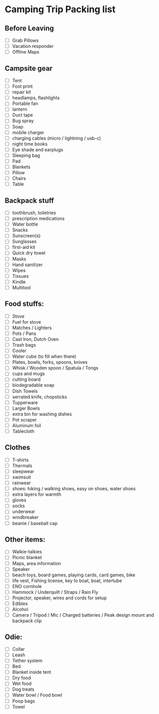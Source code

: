 # Camping Trip Packing list

## Before Leaving

- [ ] Grab Pillows
- [ ] Vacation responder
- [ ] Offline Maps

## Campsite gear

- [ ] Tent
- [ ] Foot print
- [ ] repair kit
- [ ] headlamps, flashlights
- [ ] Portable fan
- [ ] lantern
- [ ] Duct tape
- [ ] Bug spray
- [ ] Soap
- [ ] mobile charger
- [ ] charging cables (micro / lightning / usb-c)
- [ ] night time books
- [ ] Eye shade and earplugs
- [ ] Sleeping bag
- [ ] Pad
- [ ] Blankets
- [ ] Pillow
- [ ] Chairs
- [ ] Table

## Backpack stuff

- [ ] toothbrush, toiletries
- [ ] prescription medications
- [ ] Water bottle
- [ ] Snacks
- [ ] Sunscreen(s)
- [ ] Sunglasses
- [ ] first-aid kit
- [ ] Quick dry towel
- [ ] Masks
- [ ] Hand sanitizer
- [ ] Wipes
- [ ] Tissues
- [ ] Kindle
- [ ] Multitool

## Food stuffs:

- [ ] Stove
- [ ] Fuel for stove
- [ ] Matches / Lighters
- [ ] Pots / Pans
- [ ] Cast Iron, Dutch Oven
- [ ] Trash bags
- [ ] Cooler
- [ ] Water cube (to fill when there)
- [ ] Plates, bowls, forks, spoons, knives
- [ ] Whisk / Wooden spoon / Spatula / Tongs
- [ ] cups and mugs
- [ ] cutting board
- [ ] biodegradable soap
- [ ] Dish Towels
- [ ] serrated knife, chopsticks
- [ ] Tupperware
- [ ] Larger Bowls
- [ ] extra bin for washing dishes
- [ ] Pot scraper
- [ ] Aluminum foil
- [ ] Tablecloth

## Clothes

- [ ] T-shirts
- [ ] Thermals
- [ ] sleepwear
- [ ] swimsuit
- [ ] rainwear
- [ ] shoes: hiking / walking shoes, easy on shoes, water shoes
- [ ] extra layers for warmth
- [ ] gloves
- [ ] socks
- [ ] underwear
- [ ] windbreaker
- [ ] beanie / baseball cap

## Other items:

- [ ] Walkie-talkies
- [ ] Picnic blanket
- [ ] Maps, area information
- [ ] Speaker
- [ ] beach toys, board games, playing cards, card games, bike
- [ ] life vest, Fishing license, key to boat, boat, intertube
- [ ] ENO cornhole
- [ ] Hammock / Underquilt / Straps / Rain Fly
- [ ] Projector, speaker, wires and cords for setup
- [ ] Edibles
- [ ] Alcohol
- [ ] Camera / Tripod / Mic / Charged batteries / Peak design mount and backpack clip

## Odie:

- [ ] Collar
- [ ] Leash
- [ ] Tether system
- [ ] Bed
- [ ] Blanket inside tent
- [ ] Dry food
- [ ] Wet food
- [ ] Dog treats
- [ ] Water bowl / Food bowl
- [ ] Poop bags
- [ ] Towel
